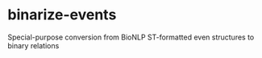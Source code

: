 # binarize-events
Special-purpose conversion from BioNLP ST-formatted even structures to binary relations
